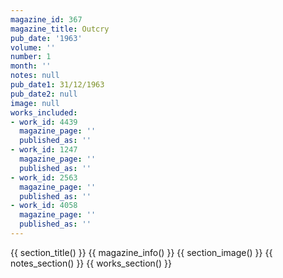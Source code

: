 ```yaml
---
magazine_id: 367
magazine_title: Outcry
pub_date: '1963'
volume: ''
number: 1
month: ''
notes: null
pub_date1: 31/12/1963
pub_date2: null
image: null
works_included:
- work_id: 4439
  magazine_page: ''
  published_as: ''
- work_id: 1247
  magazine_page: ''
  published_as: ''
- work_id: 2563
  magazine_page: ''
  published_as: ''
- work_id: 4058
  magazine_page: ''
  published_as: ''
---
```


{{ section_title() }}
{{ magazine_info() }}
{{ section_image() }}
{{ notes_section() }}
{{ works_section() }}
